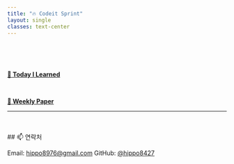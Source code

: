 ```yaml
---
title: "🔥 Codeit Sprint"
layout: single
classes: text-center
---
```


<br>
<br>
<br>

 <a href="/2025/04/24/TIL.html"><strong>📘 Today I Learned</strong></a>

<!--
<br>

 <a href="/2025/04/24/WIL.html"><strong>📗 WIL</strong></a>
-->

<br>

 <a href="/2025/04/24/WP.html"><strong>📅 Weekly Paper</strong></a>





                  
---
<br>
<br>
## 📫 연락처


 Email: hippo8976@gmail.com
 GitHub: [@hippo8427](https://github.com/hippo8427)
